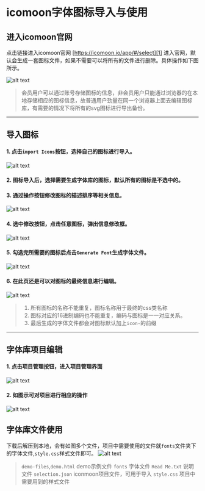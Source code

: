# icomoon字体图标导入与使用

## 进入icomoon官网

点击链接进入icomoon官网 [https://icomoon.io/app/#/select][1]
进入官网，默认会生成一套图标文件，如果不需要可以将所有的文件进行删除。具体操作如下图所示。

![alt text](https://github.com/moshang-xc/gitskills/blob/master/share/step1.jpg)

> 会员用户可以通过账号存储图标的信息，非会员用户只能通过浏览器的在本地存储相应的图标信息，故普通用户劲量在同一个浏览器上面去编辑图标库，有需要的情况下将所有的svg图标进行导出备份。

---

## 导入图标

#### 1. 点击`import Icons`按钮，选择自己的图标进行导入。
![alt text](https://github.com/moshang-xc/gitskills/blob/master/share/step2.jpg)

#### 2. 图标导入后，选择需要生成字体库的图标，默认所有的图标是不选中的。

#### 3. 通过操作按钮修改图标的描述排序等相关信息。
![alt text](https://github.com/moshang-xc/gitskills/blob/master/share/step3.jpg)

#### 4. 选中修改按钮，点击任意图标，弹出信息修改框。
![alt text](https://github.com/moshang-xc/gitskills/blob/master/share/step4.jpg)

#### 5. 勾选完所需要的图标后点击`Generate Font`生成字体文件。
![alt text](https://github.com/moshang-xc/gitskills/blob/master/share/step5.jpg)

#### 6. 在此页还是可以对图标的最终信息进行编辑。
![alt text](https://github.com/moshang-xc/gitskills/blob/master/share/step6.jpg)

> 1. 所有图标的名称不能重复，图标名称用于最终的css类名称
> 2. 图标对应的16进制编码也不能重复，编码与图标是一一对应关系。
> 3. 最后生成的字体文件都会对图标默认加上`icon-`的前缀

---

## 字体库项目编辑

#### 1. 点击项目管理按钮，进入项目管理界面
![alt text](https://github.com/moshang-xc/gitskills/blob/master/share/step7.jpg)

#### 2. 如图示可对项目进行相应的操作
![alt text](https://github.com/moshang-xc/gitskills/blob/master/share/step8.jpg)

## 字体库文件使用
下载后解压到本地，会有如图多个文件，项目中需要使用的文件就`fonts`文件夹下的字体文件,`style.css`样式文件即可。
![alt text](https://github.com/moshang-xc/gitskills/blob/master/share/step9.jpg)

> `demo-files`,`demo.html` demo示例文件
> `fonts` 字体文件
> `Read Me.txt` 说明文件
> `selection.json` iconmoon项目文件，可用于导入
> `style.css` 项目中需要用到的样式文件
